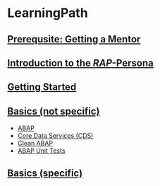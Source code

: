 # LearningPath

## [Prerequsite: Getting a Mentor](https://github.com/msg-CareerPaths/sap-rap-persona/blob/main/chapters/000-Prerequisite-Getting-a-Mentor-assigned.md)

## [Introduction to the *RAP*-Persona](https://github.com/msg-CareerPaths/sap-rap-persona/blob/main/chapters/001-Introduction-Rap-Persona.md)

## [Getting Started](https://github.com/msg-CareerPaths/sap-rap-persona/blob/main/chapters/002-Getting-Started.md)

## [Basics (not specific)](https://github.com/msg-CareerPaths/sap-rap-persona/tree/main/chapters/003-Basics-(not-specific))

- [ABAP](https://github.com/msg-CareerPaths/sap-rap-persona/blob/main/chapters/003-Basics-(not-specific)/003a-ABAP.md)
- [Core Data Services (CDS)](https://github.com/msg-CareerPaths/sap-rap-persona/blob/main/chapters/003-Basics-(not-specific)/003b-Core-Data-Services.md)
- [Clean ABAP](https://github.com/msg-CareerPaths/sap-rap-persona/blob/main/chapters/003-Basics-(not-specific)/003c-Clean-ABAP.md)
- [ABAP Unit Tests](https://github.com/msg-CareerPaths/sap-rap-persona/blob/main/chapters/003-Basics-(not-specific)/003d-ABAP-Unit-Tests.md)

## [Basics (specific)](https://github.com/msg-CareerPaths/sap-rap-persona/blob/main/chapters/000-main-path/005-Basics-RAP-specific.md)
